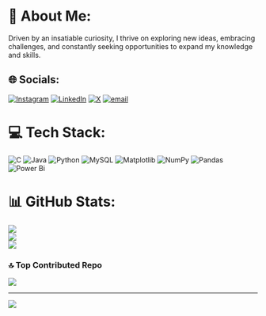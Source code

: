 # 💫 About Me:
Driven by an insatiable curiosity, I thrive on exploring new ideas, embracing challenges, and constantly seeking opportunities to expand my knowledge and skills.


## 🌐 Socials:
[![Instagram](https://img.shields.io/badge/Instagram-%23E4405F.svg?logo=Instagram&logoColor=white)](https://instagram.com/mustaqeem_7) [![LinkedIn](https://img.shields.io/badge/LinkedIn-%230077B5.svg?logo=linkedin&logoColor=white)](https://linkedin.com/in/mohammed-mustaqeem-uddin	) [![X](https://img.shields.io/badge/X-black.svg?logo=X&logoColor=white)](https://x.com/mohammed_u24604	) [![email](https://img.shields.io/badge/Email-D14836?logo=gmail&logoColor=white)](mailto:mustaqeemu17@gmail.com) 

# 💻 Tech Stack:
![C](https://img.shields.io/badge/c-%2300599C.svg?style=for-the-badge&logo=c&logoColor=white) ![Java](https://img.shields.io/badge/java-%23ED8B00.svg?style=for-the-badge&logo=openjdk&logoColor=white) ![Python](https://img.shields.io/badge/python-3670A0?style=for-the-badge&logo=python&logoColor=ffdd54) ![MySQL](https://img.shields.io/badge/mysql-4479A1.svg?style=for-the-badge&logo=mysql&logoColor=white) ![Matplotlib](https://img.shields.io/badge/Matplotlib-%23ffffff.svg?style=for-the-badge&logo=Matplotlib&logoColor=black) ![NumPy](https://img.shields.io/badge/numpy-%23013243.svg?style=for-the-badge&logo=numpy&logoColor=white) ![Pandas](https://img.shields.io/badge/pandas-%23150458.svg?style=for-the-badge&logo=pandas&logoColor=white) ![Power Bi](https://img.shields.io/badge/power_bi-F2C811?style=for-the-badge&logo=powerbi&logoColor=black)
# 📊 GitHub Stats:
![](https://github-readme-stats.vercel.app/api?username=Mustaqeemuddin7&theme=dark&hide_border=false&include_all_commits=false&count_private=false)<br/>
![](https://nirzak-streak-stats.vercel.app/?user=Mustaqeemuddin7&theme=dark&hide_border=false)<br/>
![](https://github-readme-stats.vercel.app/api/top-langs/?username=Mustaqeemuddin7&theme=dark&hide_border=false&include_all_commits=false&count_private=false&layout=compact)

### 🔝 Top Contributed Repo
![](https://github-contributor-stats.vercel.app/api?username=Mustaqeemuddin7&limit=5&theme=dark&combine_all_yearly_contributions=true)

---
[![](https://visitcount.itsvg.in/api?id=Mustaqeemuddin7&icon=0&color=0)](https://visitcount.itsvg.in)

<!-- Proudly created with GPRM ( https://gprm.itsvg.in ) -->
